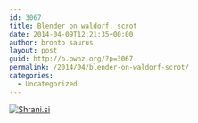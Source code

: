 ```yaml
---
id: 3067
title: Blender on waldorf, scrot
date: 2014-04-09T12:21:35+00:00
author: bronto saurus
layout: post
guid: http://b.pwnz.org/?p=3067
permalink: /2014/04/blender-on-waldorf-scrot/
categories:
  - Uncategorized
---
```

[<img src="http://shrani.si/t/15/xh/4B0E153O/blenderwaldorfscrot.jpg" style="border: 0px;" alt="Shrani.si" />](http://shrani.si/f/15/xh/4B0E153O/blenderwaldorfscrot.png)